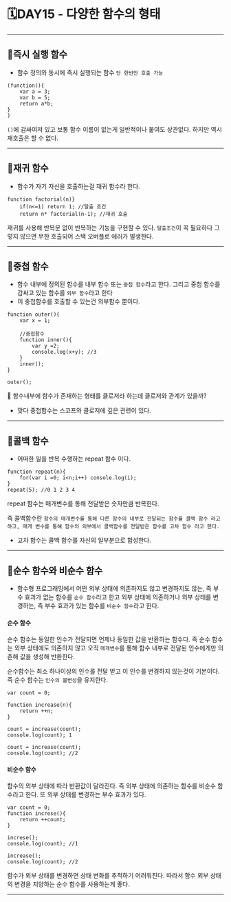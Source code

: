 # 🗓DAY15 - 다양한 함수의 형태

---

## 💭즉시 실행 함수

- 함수 정의와 동시에 즉시 실행되는 함수
  `단 한번만 호출 가능`

```
(function(){
    var a = 3;
    var b = 5;
    return a*b;
}
)
```

`()`에 감싸여져 있고
보통 함수 이름이 없는게 일반적이나 붙여도 상관없다. 하지만 역시 재호출은 할 수 없다.

---

## 💭재귀 함수

- 함수가 자기 자신을 호출하는걸 재귀 함수라 한다.

```
function factorial(n)}
    if(n<=1) return 1; //탈출 조건
    return n* factorial(n-1); //재귀 호출
```

재귀를 사용해 반복문 없이 반복하는 기능을 구현할 수 있다.
`탈출조건`이 꼭 필요하다 그렇지 않으면 무한 호출되어 스택 오버플로 에러가 발생한다.

---

## 💭중첩 함수

- 함수 내부에 정의된 함수를 내부 함수 또는 `중첩 함수`라고 한다. 그리고 중첩 함수를 감싸고 있는 함수를 `외부 함수`라고 한다
- 이 중첩함수를 호출할 수 있는건 외부함수 뿐이다.

```
function outer(){
    var x = 1;

    //중첩함수
    function inner(){
        var y =2;
        console.log(x+y); //3
    }
    inner();
}

outer();
```

🤔 함수내부에 함수가 존재하는 형태를 클로저라 하는데 클로저와 관계가 있을까?

- 맞다 중첩함수는 스코프와 클로저에 깊은 관련이 있다.

---

## 💭콜백 함수

- 어떠한 일을 반복 수행하는 repeat 함수 이다.

```
function repeat(n){
    for(var i =0; i<n;i++) console.log(i);
}
repeat(5); //0 1 2 3 4
```

repeat 함수는 매개변수를 통해 전달받은 숫자만큼 반복한다.

즉 콜백함수란 `함수의 매개변수를 통해 다른 함수의 내부로 전달되는 함수를 콜백 함수 라고 하고, 매개 변수를 통해 함수의 외부에서 콜백함수를 전달받은 함수를 고차 함수 라고 한다.`

- 고차 함수는 콜백 함수를 자신의 일부분으로 합성한다.

---

## 💭순수 함수와 비순수 함수

- 함수형 프로그래밍에서 어떤 외부 상태에 의존하지도 않고 변경하지도 않는, 즉 부수 효과가 없는 함수를 `순수 함수`라고 한고 외부 상태에 의존하거나 외부 상태를 변경하는, 즉 부수 효과가 있는 함수를 `비순수 함수`라고 한다.

#### 순수 함수

순수 함수는 동일한 인수가 전달되면 언제나 동일한 값을 반환하는 함수다. 즉 순수 함수는 외부 상태에도 의존하지 않고 오직 `매개변수`를 통해 함수 내부로 전달된 인수에게만 의존해 값을 생성해 반환한다.

순수함수는 최소 하나이상의 인수를 전달 받고 이 인수를 변경하지 않는것이 기본이다. 즉 순수 함수는 `인수의 불변성`을 유지한다.

```
var count = 0;

function increase(n){
    return ++n;
}

count = increase(count);
console.log(count); 1

count = increase(count);
console.log(count); //2
```

#### 비순수 함수

함수의 외부 상태에 따라 반환값이 달라진다. 즉 외부 상태에 의존하는 함수를 비순수 함수라고 한다.
또 외부 상태를 변경하는 부수 효과가 있다.

```
var count = 0;
function increse(){
    return ++count;
}

increse();
console.log(count); //1

increase();
console.log(count); //2
```

함수가 외부 상태를 변경하면 상태 변화를 추적하기 어려워진다. 따라서 함수 외부 상태의 변경을 지양하는 순수 함수를 사용하는게 좋다.

---
